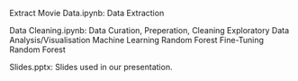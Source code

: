 Extract Movie Data.ipynb:
Data Extraction

Data Cleaning.ipynb:
Data Curation, Preperation, Cleaning
Exploratory Data Analysis/Visualisation
Machine Learning
Random Forest
Fine-Tuning Random Forest

Slides.pptx:
Slides used in our presentation.
